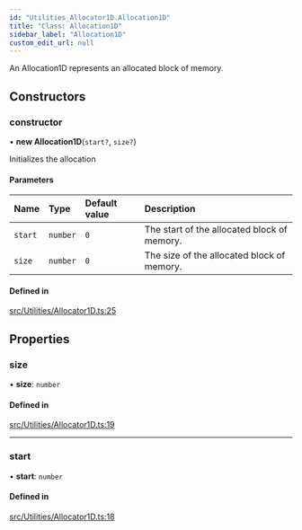 ```yaml
---
id: "Utilities_Allocator1D.Allocation1D"
title: "Class: Allocation1D"
sidebar_label: "Allocation1D"
custom_edit_url: null
---
```




An Allocation1D represents an allocated block of memory.

## Constructors

### constructor

• **new Allocation1D**(`start?`, `size?`)

Initializes the allocation

#### Parameters

| Name | Type | Default value | Description |
| :------ | :------ | :------ | :------ |
| `start` | `number` | `0` | The start of the allocated block of memory. |
| `size` | `number` | `0` | The size of the allocated block of memory. |

#### Defined in

[src/Utilities/Allocator1D.ts:25](https://github.com/ZeaInc/zea-engine/blob/a1fd0b47a/src/Utilities/Allocator1D.ts#L25)

## Properties

### size

• **size**: `number`

#### Defined in

[src/Utilities/Allocator1D.ts:19](https://github.com/ZeaInc/zea-engine/blob/a1fd0b47a/src/Utilities/Allocator1D.ts#L19)

___

### start

• **start**: `number`

#### Defined in

[src/Utilities/Allocator1D.ts:18](https://github.com/ZeaInc/zea-engine/blob/a1fd0b47a/src/Utilities/Allocator1D.ts#L18)

